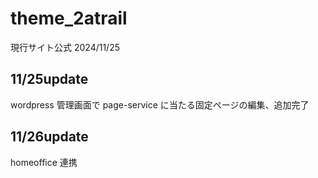 # theme_2atrail

現行サイト公式 2024/11/25

## 11/25update

wordpress 管理画面で page-service に当たる固定ページの編集、追加完了

## 11/26update

homeoffice 連携
